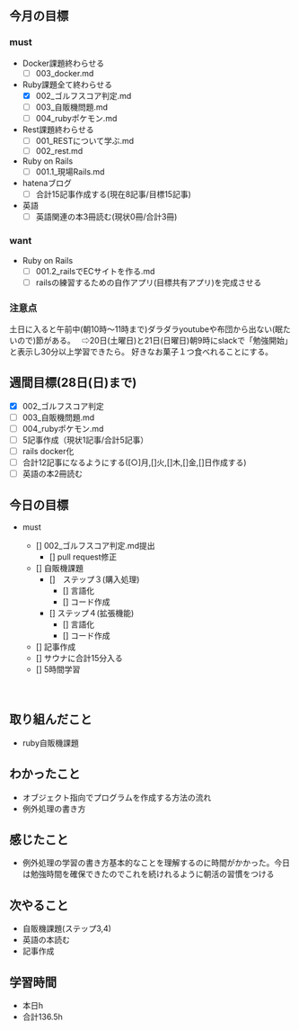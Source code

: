 ## 今月の目標
### must
  - Docker課題終わらせる
    - [ ]  003_docker.md
  - Ruby課題全て終わらせる
    - [x] 002_ゴルフスコア判定.md
    - [ ] 003_自販機問題.md
    - [ ] 004_rubyポケモン.md
  - Rest課題終わらせる
    - [ ] 001_RESTについて学ぶ.md
    - [ ] 002_rest.md
  - Ruby on Rails
    - [ ] 001.1_現場Rails.md
  - hatenaブログ
    - [ ]  合計15記事作成する(現在8記事/目標15記事)
  - 英語
    - [ ]  英語関連の本3冊読む(現状0冊/合計3冊)
### want
  - Ruby on Rails
    - [ ]  001.2_railsでECサイトを作る.md
    - [ ]  railsの練習するための自作アプリ(目標共有アプリ)を完成させる

   ### 注意点
土日に入ると午前中(朝10時〜11時まで)ダラダラyoutubeや布団から出ない(眠たいので)節がある。  
⇨20日(土曜日)と21日(日曜日)朝9時にslackで「勉強開始」と表示し30分以上学習できたら。
好きなお菓子１つ食べれることにする。




## 週間目標(28日(日)まで)
  - [x] 002_ゴルフスコア判定
  - [ ] 003_自販機問題.md
  - [ ] 004_rubyポケモン.md
  - [ ] 5記事作成（現状1記事/合計5記事）
  - [ ] rails docker化
  - [ ] 合計12記事になるようにする([○]月,[]火,[]木,[]金,[]日作成する)
  - [ ] 英語の本2冊読む

## 今日の目標
- must
  - []  002_ゴルフスコア判定.md提出
    - [] pull request修正　
  - []   自販機課題
    - []　ステップ３(購入処理)
      - [] 言語化
      - [] コード作成
    - [] ステップ４(拡張機能)
      - [] 言語化
      - [] コード作成
  - [] 記事作成
  - [] サウナに合計15分入る
  - [] 5時間学習

  　　
## 取り組んだこと
- ruby自販機課題
## わかったこと
- オブジェクト指向でプログラムを作成する方法の流れ
- 例外処理の書き方
  
## 感じたこと
- 例外処理の学習の書き方基本的なことを理解するのに時間がかかった。今日は勉強時間を確保できたのでこれを続けれるように朝活の習慣をつける
## 次やること
- 自販機課題(ステップ3,4)
- 英語の本読む
- 記事作成


## 学習時間
- 本日h
- 合計136.5h
